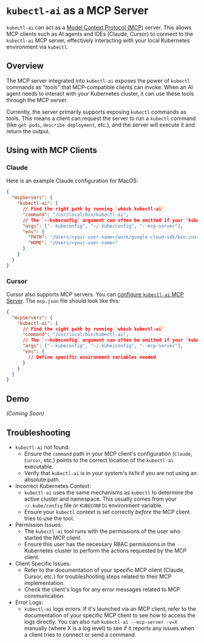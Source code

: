 # `kubectl-ai` as a MCP Server

`kubectl-ai` can act as a [Model Context Protocol (MCP)](https://github.com/modelcontextprotocol) server. This allows MCP clients such as AI agents and IDEs (Claude, Cursor) to connect to the `kubectl-ai` MCP server, effectively interacting with your local Kubernetes environment via `kubectl`.

## Overview

The MCP server integrated into `kubectl-ai` exposes the power of `kubectl` commands as "tools" that MCP-compatible clients can invoke. When an AI agent needs to interact with your Kubernetes cluster, it can use these tools through the MCP server.

Currently, the server primarily supports exposing `kubectl` commands as tools. This means a client can request the server to run a `kubectl` command (like `get pods`, `describe deployment`, etc.), and the server will execute it and return the output.

## Using with MCP Clients

### Claude

Here is an example Claude configuration for MacOS:

```json
{
  "mcpServers": {
    "kubectl-ai": {
      // Find the right path by running `which kubectl-ai`
      "command": "/usr/local/bin/kubectl-ai",
      // The `--kubeconfig` argument can often be omitted if your `kubectl` is already configured to point to the desired cluster
      "args": ["--kubeconfig", "~/.kube/config", "--mcp-server"],
      "env": {
        "PATH": "/Users/<your-user-name>/work/google-cloud-sdk/bin:/usr/local/bin:/usr/bin:/bin:/usr/sbin:/sbin",
        "HOME": "/Users/<your-user-name>"
      }
    }
  }
}
```

### Cursor

Cursor also supports MCP servers. You can [configure `kubectl-ai` MCP Server](https://docs.cursor.com/context/model-context-protocol#configuring-mcp-servers). The `mcp.json` file should look like this:

```json
{
  "mcpServers": {
    "kubectl-ai": {
      // Find the right path by running `which kubectl-ai`
      "command": "/usr/local/bin/kubectl-ai",
      // The `--kubeconfig` argument can often be omitted if your `kubectl` is already configured to point to the desired cluster
      "args": ["--kubeconfig", "~/.kube/config", "--mcp-server"],
      "env": {
        // Define specific environment variables needed
      }
    }
  }
}
```

## Demo

*(Coming Soon)*

## Troubleshooting

*   `kubectl-ai` not found:
    *   Ensure the `command` path in your MCP client's configuration (`Claude`, `Cursor`, etc.) points to the correct location of the `kubectl-ai` executable.
    *   Verify that `kubectl-ai` is in your system's `PATH` if you are not using an absolute path.
*   Incorrect Kubernetes Context:
    *   `kubectl-ai` uses the same mechanisms as `kubectl` to determine the active cluster and namespace. This usually comes from your `~/.kube/config` file or `KUBECONFIG` environment variable.
    *   Ensure your `kubectl` context is set correctly *before* the MCP client tries to use the tool.
*   Permission Issues:
    *   The `kubectl-ai` tool runs with the permissions of the user who started the MCP client.
    *   Ensure this user has the necessary RBAC permissions in the Kubernetes cluster to perform the actions requested by the MCP client.
*   Client Specific Issues:
    *   Refer to the documentation of your specific MCP client (Claude, Cursor, etc.) for troubleshooting steps related to their MCP implementation.
    *   Check the client's logs for any error messages related to MCP communication.
*   Error Logs:
    *   `kubectl-ai` logs errors. If it's launched via an MCP client, refer to the documentation of your specific MCP client to see how to access the logs directly. You can also run `kubectl-ai --mcp-server -v=X` manually (where X is a log level) to see if it reports any issues when a client tries to connect or send a command.
